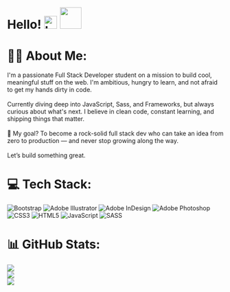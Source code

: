 # Hello! <img src="https://raw.githubusercontent.com/MartinHeinz/MartinHeinz/master/wave.gif" alt="hello" width="30"> <img src="https://user-images.githubusercontent.com/74038190/216120986-f2752ca9-fe82-4aa3-befe-0a58db010d85.png" style="width:50px"/> 

# 😶‍🌫️ About Me:
I'm a passionate Full Stack Developer student on a mission to build cool, meaningful stuff on the web. I'm ambitious, hungry to learn, and not afraid to get my hands dirty in code.<br><br>Currently diving deep into JavaScript, Sass,  and Frameworks, but always curious about what's next. I believe in clean code, constant learning, and shipping things that matter.<br><br>🚀 My goal? To become a rock-solid full stack dev who can take an idea from zero to production — and never stop growing along the way.<br><br>Let’s build something great.


# 💻 Tech Stack:
![Bootstrap](https://img.shields.io/badge/bootstrap-%238511FA.svg?style=for-the-badge&logo=bootstrap&logoColor=white) ![Adobe Illustrator](https://img.shields.io/badge/adobe%20illustrator-%23FF9A00.svg?style=for-the-badge&logo=adobe%20illustrator&logoColor=white) ![Adobe InDesign](https://img.shields.io/badge/Adobe%20InDesign-49021F?style=for-the-badge&logo=adobeindesign&logoColor=FF3366) ![Adobe Photoshop](https://img.shields.io/badge/adobe%20photoshop-%2331A8FF.svg?style=for-the-badge&logo=adobe%20photoshop&logoColor=white) ![CSS3](https://img.shields.io/badge/css3-%231572B6.svg?style=for-the-badge&logo=css3&logoColor=white) ![HTML5](https://img.shields.io/badge/html5-%23E34F26.svg?style=for-the-badge&logo=html5&logoColor=white) ![JavaScript](https://img.shields.io/badge/javascript-%23323330.svg?style=for-the-badge&logo=javascript&logoColor=%23F7DF1E) ![SASS](https://img.shields.io/badge/SASS-hotpink.svg?style=for-the-badge&logo=SASS&logoColor=white)
# 📊 GitHub Stats:
![](https://github-readme-stats.vercel.app/api?username=epsyFRG&theme=panda&hide_border=false&include_all_commits=false&count_private=false)<br/>
![](https://nirzak-streak-stats.vercel.app/?user=epsyFRG&theme=panda&hide_border=false)<br/>
![](https://github-readme-stats.vercel.app/api/top-langs/?username=epsyFRG&theme=panda&hide_border=false&include_all_commits=false&count_private=false&layout=compact)
